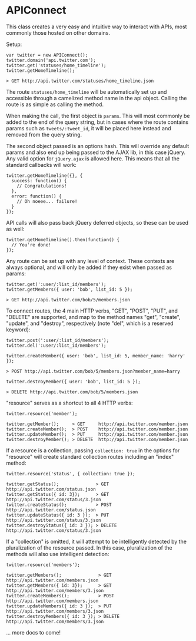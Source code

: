 # APIConnect

This class creates a very easy and intuitive way to interact with APIs,
most commonly those hosted on other domains.

Setup:

```
var twitter = new APIConnect();
twitter.domain('api.twitter.com');
twitter.get('statuses/home_timeline');
twitter.getHomeTimeline();

> GET http://api.twitter.com/statuses/home_timeline.json
```

The route `statuses/home_timeline` will be automatically set up and accessible through a camelized
method name in the api object. Calling the route is as simple as calling the method.

When making the call, the first object is `params`. This will most commonly be added to the end of
the query string, but in cases where the route contains params such as `tweets/:tweet_id`, it will
be placed here instead and removed from the query string.

The second object passed is an options hash. This will override any default params and also end up
being passed to the AJAX lib, in this case jQuery. Any valid option for `jQuery.ajax` is allowed here.
This means that all the standard callbacks will work:

```
twitter.getHomeTimeline({}, {
  success: function() {
    // Congratulations!
  },
  error: function() {
    // Oh noeee... failure!
  }
});
```

API calls will also pass back jQuery deferred objects, so these can be used as well:

```
twitter.getHomeTimeline().then(function() {
  // You're done!
});
```

Any route can be set up with any level of context. These contexts are always optional, and will only be
added if they exist when passed as params:

```
twitter.get(':user/:list_id/members');
twitter.getMembers({ user: 'bob', list_id: 5 });

> GET http://api.twitter.com/bob/5/members.json
```

To connect routes, the 4 main HTTP verbs, "GET", "POST", "PUT", and "DELETE" are supported, and map to
the method names "get", "create", "update", and "destroy", respectively (note "del", which is a reserved
keyword):

```
twitter.post(':user/:list_id/members');
twitter.del(':user/:list_id/members');

twitter.createMember({ user: 'bob', list_id: 5, member_name: 'harry' });

> POST http://api.twitter.com/bob/5/members.json?member_name=harry

twitter.destroyMember({ user: 'bob', list_id: 5 });

> DELETE http://api.twitter.com/bob/5/members.json
```

"resource" serves as a shortcut to all 4 HTTP verbs:


```
twitter.resource('member');

twitter.getMember();     > GET     http://api.twitter.com/member.json
twitter.createMember();  > POST    http://api.twitter.com/member.json
twitter.updateMember();  > PUT     http://api.twitter.com/member.json
twitter.destroyMember(); > DELETE  http://api.twitter.com/member.json
```

If a resource is a collection, passing `collection: true` in the options for "resource" will create standard
collection routes including an "index" method:


```
twitter.resource('status', { collection: true });

twitter.getStatus();              > GET     http://api.twitter.com/status.json
twitter.getStatus({ id: 3});      > GET     http://api.twitter.com/status/3.json
twitter.createStatus();           > POST    http://api.twitter.com/status.json
twitter.updateStatus({ id: 3 });  > PUT     http://api.twitter.com/status/3.json
twitter.destroyStatus({ id: 3 }); > DELETE  http://api.twitter.com/status/3.json
```

If a "collection" is omitted, it will attempt to be intelligently detected by the pluralization of the
resource passed. In this case, pluralization of the methods will also use intelligent detection:

```
twitter.resource('members');

twitter.getMembers();              > GET     http://api.twitter.com/members.json
twitter.getMembers({ id: 3});      > GET     http://api.twitter.com/members/3.json
twitter.createMembers();           > POST    http://api.twitter.com/members.json
twitter.updateMembers({ id: 3 });  > PUT     http://api.twitter.com/members/3.json
twitter.destroyMembers({ id: 3 }); > DELETE  http://api.twitter.com/members/3.json
```



... more docs to come!

